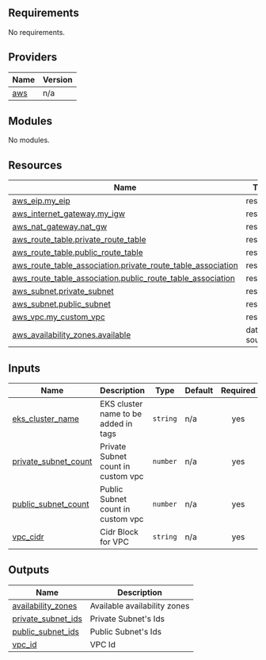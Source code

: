 ## Requirements

No requirements.

## Providers

| Name | Version |
|------|---------|
| <a name="provider_aws"></a> [aws](#provider\_aws) | n/a |

## Modules

No modules.

## Resources

| Name | Type |
|------|------|
| [aws_eip.my_eip](https://registry.terraform.io/providers/hashicorp/aws/latest/docs/resources/eip) | resource |
| [aws_internet_gateway.my_igw](https://registry.terraform.io/providers/hashicorp/aws/latest/docs/resources/internet_gateway) | resource |
| [aws_nat_gateway.nat_gw](https://registry.terraform.io/providers/hashicorp/aws/latest/docs/resources/nat_gateway) | resource |
| [aws_route_table.private_route_table](https://registry.terraform.io/providers/hashicorp/aws/latest/docs/resources/route_table) | resource |
| [aws_route_table.public_route_table](https://registry.terraform.io/providers/hashicorp/aws/latest/docs/resources/route_table) | resource |
| [aws_route_table_association.private_route_table_association](https://registry.terraform.io/providers/hashicorp/aws/latest/docs/resources/route_table_association) | resource |
| [aws_route_table_association.public_route_table_association](https://registry.terraform.io/providers/hashicorp/aws/latest/docs/resources/route_table_association) | resource |
| [aws_subnet.private_subnet](https://registry.terraform.io/providers/hashicorp/aws/latest/docs/resources/subnet) | resource |
| [aws_subnet.public_subnet](https://registry.terraform.io/providers/hashicorp/aws/latest/docs/resources/subnet) | resource |
| [aws_vpc.my_custom_vpc](https://registry.terraform.io/providers/hashicorp/aws/latest/docs/resources/vpc) | resource |
| [aws_availability_zones.available](https://registry.terraform.io/providers/hashicorp/aws/latest/docs/data-sources/availability_zones) | data source |

## Inputs

| Name | Description | Type | Default | Required |
|------|-------------|------|---------|:--------:|
| <a name="input_eks_cluster_name"></a> [eks\_cluster\_name](#input\_eks\_cluster\_name) | EKS cluster name to be added in tags | `string` | n/a | yes |
| <a name="input_private_subnet_count"></a> [private\_subnet\_count](#input\_private\_subnet\_count) | Private Subnet count in custom vpc | `number` | n/a | yes |
| <a name="input_public_subnet_count"></a> [public\_subnet\_count](#input\_public\_subnet\_count) | Public Subnet count in custom vpc | `number` | n/a | yes |
| <a name="input_vpc_cidr"></a> [vpc\_cidr](#input\_vpc\_cidr) | Cidr Block for VPC | `string` | n/a | yes |

## Outputs

| Name | Description |
|------|-------------|
| <a name="output_availability_zones"></a> [availability\_zones](#output\_availability\_zones) | Available availability zones |
| <a name="output_private_subnet_ids"></a> [private\_subnet\_ids](#output\_private\_subnet\_ids) | Private Subnet's Ids |
| <a name="output_public_subnet_ids"></a> [public\_subnet\_ids](#output\_public\_subnet\_ids) | Public Subnet's Ids |
| <a name="output_vpc_id"></a> [vpc\_id](#output\_vpc\_id) | VPC Id |
